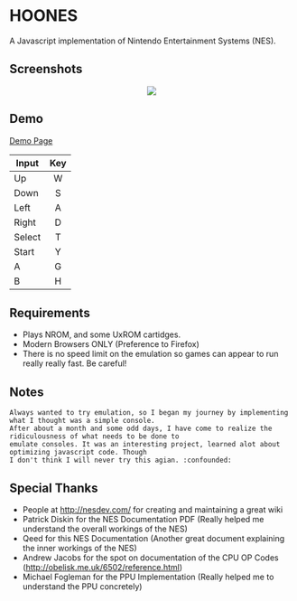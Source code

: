 # HOONES
A Javascript implementation of Nintendo Entertainment Systems (NES).

## Screenshots
<div align="center">
	<img src="https://raw.githubusercontent.com/hkamran/Hoones/master/demo/demo.png"></img>
</div>

## Demo
<a href="http://104.236.89.192/Hoones">Demo Page</a>

| Input  | Key |
| ----   |:---:|
| Up     | W   |
| Down   | S   |
| Left   | A   |
| Right  | D   |
| Select | T   |
| Start  | Y   |
| A      | G   |
| B      | H   |

## Requirements
	
- Plays NROM, and some UxROM cartidges.
- Modern Browsers ONLY (Preference to Firefox)
- There is no speed limit on the emulation so games can appear to run really really fast. Be careful!

## Notes

	Always wanted to try emulation, so I began my journey by implementing what I thought was a simple console.
	After about a month and some odd days, I have come to realize the ridiculousness of what needs to be done to 
	emulate consoles. It was an interesting project, learned alot about optimizing javascript code. Though
	I don't think I will never try this agian. :confounded:
	
## Special Thanks

- People at http://nesdev.com/ for creating and maintaining a great wiki
- Patrick Diskin for the NES Documentation PDF (Really helped me understand the overall workings of the NES)
- Qeed for this NES Documentation (Another great document explaining the inner workings of the NES)
- Andrew Jacobs for the spot on documentation of the CPU OP Codes (http://obelisk.me.uk/6502/reference.html)
- Michael Fogleman for the PPU Implementation (Really helped me to understand the PPU concretely)
	

